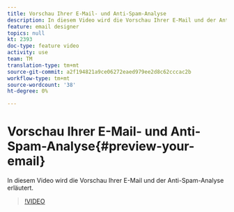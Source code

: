 ```yaml
---
title: Vorschau Ihrer E-Mail- und Anti-Spam-Analyse
description: In diesem Video wird die Vorschau Ihrer E-Mail und der Anti-Spam-Analyse erläutert.
feature: email designer
topics: null
kt: 2393
doc-type: feature video
activity: use
team: TM
translation-type: tm+mt
source-git-commit: a2f194821a9ce06272eaed979ee2d8c62cccac2b
workflow-type: tm+mt
source-wordcount: '38'
ht-degree: 0%

---
```



# Vorschau Ihrer E-Mail- und Anti-Spam-Analyse{#preview-your-email}

In diesem Video wird die Vorschau Ihrer E-Mail und der Anti-Spam-Analyse erläutert.

>[!VIDEO](https://video.tv.adobe.com/v/25921?quality=12)
